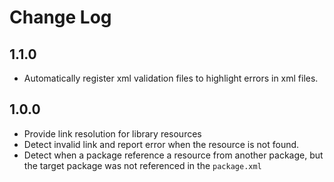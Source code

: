 # Change Log

## 1.1.0

- Automatically register xml validation files to highlight errors in xml files.

## 1.0.0

- Provide link resolution for library resources
- Detect invalid link and report error when the resource is not found.
- Detect when a package reference a resource from another package, but the target package was not referenced in the `package.xml`
